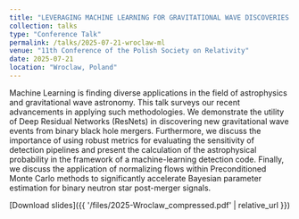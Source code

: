 ```yaml
---
title: "LEVERAGING MACHINE LEARNING FOR GRAVITATIONAL WAVE DISCOVERIES: From Binary Black Hole Mergers to Probing High-Density Nuclear Matter"
collection: talks
type: "Conference Talk"
permalink: /talks/2025-07-21-wroclaw-ml
venue: "11th Conference of the Polish Society on Relativity"
date: 2025-07-21
location: "Wroclaw, Poland"
---
```


Machine Learning is finding diverse applications in the field of astrophysics and gravitational wave astronomy. This talk surveys our recent advancements in applying such methodologies. We demonstrate the utility of Deep Residual Networks (ResNets) in discovering new gravitational wave events from binary black hole mergers.  Furthermore, we discuss the importance of using robust metrics for evaluating the sensitivity of detection pipelines and present the calculation of the astrophysical probability in the framework of a machine-learning detection code. Finally, we discuss the application of normalizing flows within Preconditioned Monte Carlo methods to significantly accelerate Bayesian parameter estimation for binary neutron star post-merger signals.

[Download slides]({{ '/files/2025-Wroclaw_compressed.pdf' | relative_url }})
